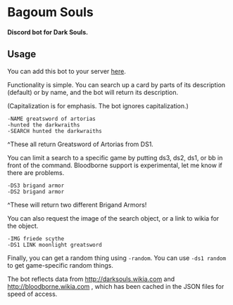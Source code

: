 # Bagoum Souls
#### Discord bot for Dark Souls.

## Usage
You can add this bot to your server [here](https://discordapp.com/oauth2/authorize?client_id=380988051679215616&scope=bot). 

Functionality is simple. You can search up a card by parts of its description (default) or by name, and the bot will return its description.

(Capitalization is for emphasis. The bot ignores capitalization.)

```
-NAME greatsword of artorias
-hunted the darkwraiths
-SEARCH hunted the darkwraiths
```
^These all return Greatsword of Artorias from DS1.

You can limit a search to a specific game by putting ds3, ds2, ds1, or bb in front of the command. Bloodborne support is experimental, let me know if there are problems.

```
-DS3 brigand armor
-DS2 brigand armor
```
^These will return two different Brigand Armors!

You can also request the image of the search object, or a link to wikia for the object. 

```
-IMG friede scythe
-DS1 LINK moonlight greatsword
```

Finally, you can get a random thing using `-random`. You can use `-ds1 random` to get game-specific random things.


The bot reflects data from http://darksouls.wikia.com and http://bloodborne.wikia.com , which has been cached in the JSON files for speed of access.
